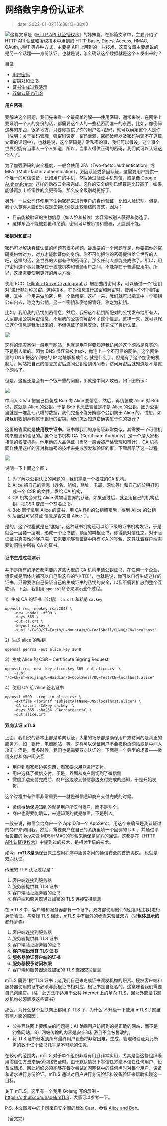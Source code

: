 # 网络数字身份认证术
>date: 2022-01-02T16:38:13+08:00


![](/assets/images/coolshell.cn/wp-content/uploads/2022/01/iStock-1175502114-300x201.png)这篇文章是《[HTTP API 认证授权术](https://coolshell.cn/articles/19395.html "HTTP API 认证授权术")》的姊妹篇，在那篇文章中，主要介绍了 HTTP API 认证和授权技术中用到的 HTTP Basic, Digest Access, HMAC, OAuth, JWT 等各种方式，主要是 API 上用到的一些技术，这篇文章主要想说的是另一个话题——身份认证。也就是说，怎么确认这个数据就是这个人发出来的？




目录



* [用户密码](#%E7%94%A8%E6%88%B7%E5%AF%86%E7%A0%81 "用户密码")
* [密钥对和证书](#%E5%AF%86%E9%92%A5%E5%AF%B9%E5%92%8C%E8%AF%81%E4%B9%A6 "密钥对和证书")
* [证书生成过程演示](#%E8%AF%81%E4%B9%A6%E7%94%9F%E6%88%90%E8%BF%87%E7%A8%8B%E6%BC%94%E7%A4%BA "证书生成过程演示")
* [双向认证 mTLS](#%E5%8F%8C%E5%90%91%E8%AE%A4%E8%AF%81_mTLS "双向认证 mTLS")

#### 用户密码


要解决这个问题，我们先来看一个最简单的解——使用密码，通常来说，在网络上要证明一个人的身份的话，都需要这个人的一些私密而唯一的东西。比如，像密码这样的东西，很多地方，只要你提供了你的用户名+密码，就可以确定这个人是你（注明：关于密码管理，强密码设定，密码泄漏，密码破解以及密码哄骗不在这篇文章的话题中），也就是说，这个密码是非常私密的事，我们可以假设，这个事全世界只能有当事人一个人知道，所以，当事人得供正确的密码，我们就可以认证这个人了。


为了加强密码的安全程度，一般会使用 2FA（Two-factor authentication）或 MFA（Multi-factor authentication），双因认证或多因认证，这需要用户提供一个唯一的可信设备，比如用户的手机，然后通过验证手机短信，或是像 [Google Authenticator](https://en.wikipedia.org/wiki/Google_Authenticator)  这样的动态口令来完成。这样的安全级别已经算是比较高了。如果能够再加上经常性的变更密码，那么安全级别就更好了。



另外，一些公司还使用了生物密码来进行用户的身份验证，比如人脸识别。但是，我个人觉得人脸识别或是生物识别是比较糟糕的方式，因为：


* 目前能被验证的生物信息（如人脸和指纹）太容易被别人获得和伪造了。
* 这样东西不能被变更和吊销，密码可以被吊销和重置，人脸则不能。


#### 密钥对和证书


密码可以解决身证认证的问题有很多问题，最重要的一个问题就是，你要把你的密码提供给对方，对方才能验证你的身份。你不可能把你的密码提供给全世界的人吧，这样的话，全世界的人都有你的密码了，那么任何人都能变成你了。所以，用户密码这个事只能存在于权威机构和普通用户之间，不能存在于普遍应用中。所以，这里需要使用更好的解决方案。


使用 ECC（[Elliptic-Curve Cryptography](https://en.wikipedia.org/wiki/Elliptic-curve_cryptography "Elliptic-Curve Cryptography")）椭圆曲线密码术，可以通过一个“密钥对”进行非对称加密。这种技术，在对信息进行加密和解密时，使用两个不同的密钥，其中一个用来做加密，另一个做解密。这样一来，我们就可以把其中一个密钥公布出去，称之为公钥，另一个密钥私密地保管好，称之为私钥。


比如，我用我的私钥加密信息，然后，我把这个私钥所配对的公钥发布给所有人，大家都用公钥解密信息，不用我的公钥你解密不了这个信息。这样一来，就可以保证这个信息是我发出来的，不但保证了信息安全，还完成了身份认证。


![](/assets/images/coolshell.cn/wp-content/uploads/2022/01/key.pair_-1024x390.png)


这样的现实案例一般用于网站，也就是用户得要知道我访问的这个网站是真实的，不是别人做的。因为 DNS 很容易被 hack，你连上一个不可信的网络，这个网络里的 DNS 把这个网站的 IP 地址解析成什么 就是什么了。但是有了这个加密的机制后，网站把自己的信息加密后连同公钥给到访问者，访问解密后就知道是不是这个网站了。


但是，这里还是会有一个很严重的问题，那就是中间人攻击。如下图所示：


![](/assets/images/coolshell.cn/wp-content/uploads/2022/01/middle.man_-e1641105543137.png)


中间人 Chad 把自己伪装成 Bob 向 Alice 要信息，然后，再伪装成 Alice 对 Bob 说，这就是 Alice 的公钥，于是 Bob 也无法验证是不是 Alice 的公钥，因为公钥里就是一堆乱七八糟的数据，我们完全不能分辨哪个公钥属于 Alice 的。试想，如果我们收到声称属于银行的密钥。我们怎么知道它确实属于你的银行？


这里的答案就是**使用数字证书**。证书跟我们的身份证非常类似，其需要一个可信机构来颁发和验证的。这个证书机构 CA（Certificate Authority）是一个是大家都相信的权威机构，他用他的人品保证（当然一般会被严格管理和审计），CA 机构同样使用这样的非对称加密的技术来完成颁发和验证的事。下图展示了这一过程。


![](/assets/images/coolshell.cn/wp-content/uploads/2022/01/certificate-1024x532.png)


说明一下上面这个图：


1. 为了解决公钥认证的问题的，我们需要一个权威的CA 机构。
2. Alice 把自己的信息（姓名、组织，地址，电邮，网址等）和自己的公钥打包成一个 CSR 的文件，发给 CA 机构，
3. CA 机构会来找 Alice 做物理世界的认证，如果通过后，就会用自己的机构私钥，把CSR 变成一个签名证书。
4. Bob 同学拿到 Alice 的证书，用 CA 机构的公钥解密后，得到 Alice 的公钥
5. 后面就可以签证 信息是否来自 Alice 了。


是的，这个过程就是在“套娃”，这种证书机构还可以给下级的证书机构发证，于是就会一层套一层地，形成一个证书链，顶层的叫根证书，你得绝对信任之。对于验证证书真实性的客户端，它需要能够验证链中所有 CA 的签名，这意味着客户端需要访问链中所有 CA 的证书。


#### 证书生成过程演示


并不是所有的场景都需要向这些大型的 CA 机构申请公钥证书，在任何一个企业，组织或是团体内都可以自己形这样的“小王国”，也就是说，你可以自行生成这样的证书，只需要你自己保证自己的生成证书的私钥的安全，以及不需要扩散到整个互联网。下面，我们用 `openssl`命令来演示这个过程。


1）生成 CA 的证书（公钥） `ca.crt` 和私钥 `ca.key`



```
openssl req -newkey rsa:2048 \
    -new -nodes -x509 \
    -days 365 \
    -out ca.crt \
    -keyout ca.key \
    -subj "/C=SO/ST=Earth/L=Mountain/O=CoolShell/OU=HQ/CN=localhost"
```

2)  生成 alice 的私钥



```
openssl genrsa -out alice.key 2048
```

3）生成 Alice 的 CSR – Certificate Signing Request



```
openssl req -new -key alice.key 365 -out alice.csr \
    -subj "/C=CN/ST=Beijing/L=Haidian/O=CoolShell/OU=Test/CN=localhost.alice"
```

4）使用 CA 给 Alice 签名证书



```
openssl x509  -req -in alice.csr \
    -extfile <(printf "subjectAltName=DNS:localhost.alice") \ 
    -CA ca.crt -CAkey ca.key  \
    -days 365 -sha256 -CAcreateserial \
    -out alice.crt
```

#### 双向认证 mTLS


上面，我们说的基本上都是单向认证，大量的场景都是确保用户方访问的是真正的服务方，如：银行，电商网站，等。这样可以保证用户不会被钓鱼网站或是中间人攻击。但是，很多时候，我们也是需要双向认证的。下面是一个典型的场景——微信支付和商户间交互


* 用户到商家那边买东西，商家要求用户进行支付。
* 用户选择了微信支付，于是，界面从商户侧切到了微信侧
* 微信那边支付完成后，商户这边收到微信那边支付完成的通知，于是开始发货。


这个过程中有件事非常重要——就是微信通知商户支付完成的时候。


* 微信得确保通知到的就是用户所支付商户，而不是别个。
* 商户也得要能确认，来通知我的就是微信，不是别人。


一般来说，微信会给商户一个 AppID和一个 AppSerct，用这个来确保是我认证过的商户来调用我，然后，需要商户在自己的系统里填一个回调的 URL，并通过平台设置的 key来做 MD5/HMAC的签名来确保是官方的回调。这都是在《[HTTP API 认证授权术](https://coolshell.cn/articles/19395.html "HTTP API 认证授权术")》中提到过的技术，是相对传统的技术。


如今，**mTLS是**确保云原生应用程序中服务之间的通信安全的首选协议。 也就是双向认证。


传统的 TLS 认证过程是：


1. 客户端连接到服务器
2. 服务器提供其 TLS 证书
3. 客户端验证服务器的证书
4. 客户端和服务器通过加密的 TLS 连接交换信息


在 mTLS 中，客户端和服务器都有一个证书，双方都使用他们的公钥/私钥对进行身份验证。与常规 TLS 相比，mTLS 中有额外的步骤来验证双方（以**粗体显示的**额外步骤）：


1. 客户端连接到服务器
2. 服务器提供其 TLS 证书
3. 客户端验证服务器的证书
4. **客户端出示其 TLS 证书**
5. **服务器验证客户端的证书**
6. **服务器授予访问权限**
7. 客户端和服务器通过加密的 TLS 连接交换信息


mTLS 需要“根”TLS 证书；这我们自己来完成证书颁发机构的职责。授权客户端和服务器使用的证书必须与此根证书相对应。根证书是自签名的，这意味着我们需要自己创建它。（注：此方法不适用于公共 Internet 上的单向 TLS，因为外部证书颁发机构必须颁发这些证书）


那么，为什么整个互联网上都用了 TLS 了，为什么 不升级一下使用 mTLS？这里有两方面的原因：


* 公共互联网上要解决的问题是：A) 确保用户访问到的是正确的网站，而不是钓鱼网站。B）网站传输的内容是安全和私密且不会被篡改的。
* 将 TLS 证书分发到所有最终用户设备将非常困难。生成、管理和验证为此所需的数十亿个证书几乎是不可能的任务。


在较小的范围内，mTLS 对于单个组织非常有用且非常实用，尤其是当这些组织采用零信任方法来确保网络安全时。由于默认情况下零信任方法不信任任何用户、设备或请求，因此组织必须能够在每次尝试访问网络中的任何点时对每个用户、设备和请求进行身份验证。mTLS 通过对用户进行身份验证和设备验证来帮助实现这一目标。


关于 mTLS，这里有一个我用 Golang 写的示例 – <https://github.com/haoel/mTLS>，大家可以参考一下。


P.S. 本文图版中的卡司来自安全圈的标准 Cast，参看 [Alice and Bob](https://en.wikipedia.org/wiki/Alice_and_Bob)。


（全文完）


